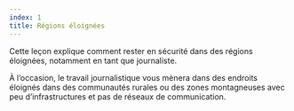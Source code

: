 ```yaml
---
index: 1
title: Régions éloignées
---
```

Cette leçon explique comment rester en sécurité dans des régions éloignées, notamment en tant que journaliste.

À l’occasion, le travail journalistique vous mènera dans des endroits éloignés dans des communautés rurales ou des zones montagneuses avec peu d’infrastructures et pas de réseaux de communication.